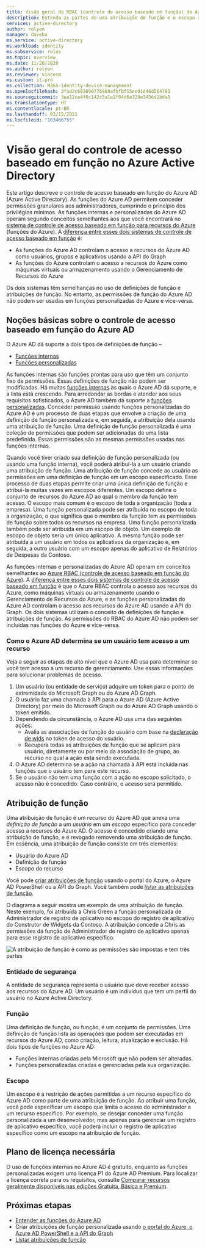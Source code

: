 ```yaml
---
title: Visão geral do RBAC (controle de acesso baseado em função) do Azure Active Directory
description: Entenda as partes de uma atribuição de função e o escopo restrito no Azure Active Directory.
services: active-directory
author: rolyon
manager: daveba
ms.service: active-directory
ms.workload: identity
ms.subservice: roles
ms.topic: overview
ms.date: 11/20/2020
ms.author: rolyon
ms.reviewer: vincesm
ms.custom: it-pro
ms.collection: M365-identity-device-management
ms.openlocfilehash: 3fad2c683890776908afbfbf15ee91d46d564783
ms.sourcegitcommit: 3ea12ce4f6c142c5a1a2f04d6e329e3456d2bda5
ms.translationtype: HT
ms.contentlocale: pt-BR
ms.lasthandoff: 03/15/2021
ms.locfileid: "103466755"
---
```

# <a name="overview-of-role-based-access-control-in-azure-active-directory"></a>Visão geral do controle de acesso baseado em função no Azure Active Directory

Este artigo descreve o controle de acesso baseado em função do Azure AD (Azure Active Directory). As funções do Azure AD permitem conceder permissões granulares aos administradores, cumprindo o princípio dos privilégios mínimos. As funções internas e personalizadas do Azure AD operam segundo conceitos semelhantes aos que você encontrará no [sistema de controle de acesso baseado em função para recursos do Azure](../../role-based-access-control/overview.md) (funções do Azure). A [diferença entre esses dois sistemas de controle de acesso baseado em função](../../role-based-access-control/rbac-and-directory-admin-roles.md) é:

- As funções do Azure AD controlam o acesso a recursos do Azure AD como usuários, grupos e aplicativos usando a API do Graph
- As funções do Azure controlam o acesso a recursos do Azure como máquinas virtuais ou armazenamento usando o Gerenciamento de Recursos do Azure

Os dois sistemas têm semelhanças no uso de definições de função e atribuições de função. No entanto, as permissões de função do Azure AD não podem ser usadas em funções personalizadas do Azure e vice-versa.

## <a name="understand-azure-ad-role-based-access-control"></a>Noções básicas sobre o controle de acesso baseado em função do Azure AD
O Azure AD dá suporte a dois tipos de definições de função – 
* [Funções internas](./permissions-reference.md)
* [Funções personalizadas](./custom-create.md)

As funções internas são funções prontas para uso que têm um conjunto fixo de permissões. Essas definições de função não podem ser modificadas. Há muitas [funções internas](./permissions-reference.md) às quais o Azure AD dá suporte, e a lista está crescendo. Para arredondar as bordas e atender aos seus requisitos sofisticados, o Azure AD também dá suporte a [funções personalizadas](./custom-create.md). Conceder permissão usando funções personalizadas do Azure AD é um processo de duas etapas que envolve a criação de uma definição de função personalizada e, em seguida, a atribuição dela usando uma atribuição de função. Uma definição de função personalizada é uma coleção de permissões que podem ser adicionadas de uma lista predefinida. Essas permissões são as mesmas permissões usadas nas funções internas.  

Quando você tiver criado sua definição de função personalizada (ou usando uma função interna), você poderá atribuí-la a um usuário criando uma atribuição de função. Uma atribuição de função concede ao usuário as permissões em uma definição de função em um escopo especificado. Esse processo de duas etapas permite criar uma única definição de função e atribuí-la muitas vezes em escopos diferentes. Um escopo define o conjunto de recursos do Azure AD ao qual o membro da função tem acesso. O escopo mais comum é o escopo de toda a organização (toda a empresa). Uma função personalizada pode ser atribuída no escopo de toda a organização, o que significa que o membro da função tem as permissões de função sobre todos os recursos na empresa. Uma função personalizada também pode ser atribuída em um escopo de objeto. Um exemplo de escopo de objeto seria um único aplicativo. A mesma função pode ser atribuída a um usuário em todos os aplicativos da organização e, em seguida, a outro usuário com um escopo apenas do aplicativo de Relatórios de Despesas da Contoso.  

As funções internas e personalizadas do Azure AD operam em conceitos semelhantes ao [Azure RBAC (controle de acesso baseado em função do Azure)](../develop/access-tokens.md#payload-claims). A [diferença entre esses dois sistemas de controle de acesso baseado em função](../../role-based-access-control/rbac-and-directory-admin-roles.md) é que o Azure RBAC controla o acesso aos recursos do Azure, como máquinas virtuais ou armazenamento usando o Gerenciamento de Recursos do Azure, e as funções personalizadas do Azure AD controlam o acesso aos recursos do Azure AD usando a API do Graph. Os dois sistemas utilizam o conceito de definições de função e atribuições de função. As permissões do RBAC do Azure AD não podem ser incluídas nas funções do Azure e vice-versa.

### <a name="how-azure-ad-determines-if-a-user-has-access-to-a-resource"></a>Como o Azure AD determina se um usuário tem acesso a um recurso

Veja a seguir as etapas de alto nível que o Azure AD usa para determinar se você tem acesso a um recurso de gerenciamento. Use essas informações para solucionar problemas de acesso.

1. Um usuário (ou entidade de serviço) adquire um token para o ponto de extremidade do Microsoft Graph ou do Azure AD Graph.
1. O usuário faz uma chamada à API para o Azure AD (Azure Active Directory) por meio do Microsoft Graph ou do Azure AD Graph usando o token emitido.
1. Dependendo da circunstância, o Azure AD usa uma das seguintes ações:
   - Avalia as associações de função do usuário com base na [declaração de wids](../../active-directory-b2c/access-tokens.md) no token de acesso do usuário.
   - Recupera todas as atribuições de função que se aplicam para usuário, diretamente ou por meio da associação de grupo, ao recurso no qual a ação está sendo executada.
1. O Azure AD determina se a ação na chamada à API está incluída nas funções que o usuário tem para este recurso.
1. Se o usuário não tem uma função com a ação no escopo solicitado, o acesso não é concedido. Caso contrário, o acesso será permitido.

## <a name="role-assignment"></a>Atribuição de função

Uma atribuição de função é um recurso do Azure AD que anexa uma *definição de função* a um *usuário* em um *escopo* específico para conceder acesso a recursos do Azure AD. O acesso é concedido criando uma atribuição de função, e é revogado removendo uma atribuição de função. Em essência, uma atribuição de função consiste em três elementos:

- Usuário do Azure AD
- Definição de função
- Escopo do recurso

Você pode [criar atribuições de função](custom-create.md) usando o portal do Azure, o Azure AD PowerShell ou a API do Graph. Você também pode [listar as atribuições de função](view-assignments.md).

O diagrama a seguir mostra um exemplo de uma atribuição de função. Neste exemplo, foi atribuída a Chris Green a função personalizada de Administrador de registro de aplicativo no escopo do registro de aplicativo do Construtor de Widgets da Contoso. A atribuição concede a Chris as permissões da função de Administrador de registro de aplicativo apenas para esse registro de aplicativo específico.

![A atribuição de função é como as permissões são impostas e tem três partes](./media/custom-overview/rbac-overview.png)

### <a name="security-principal"></a>Entidade de segurança

A entidade de segurança representa o usuário que deve receber acesso aos recursos do Azure AD. Um usuário é um indivíduo que tem um perfil do usuário no Azure Active Directory.

### <a name="role"></a>Função

Uma definição de função, ou função, é um conjunto de permissões. Uma definição de função lista as operações que podem ser executadas em recursos do Azure AD, como criação, leitura, atualização e exclusão. Há dois tipos de funções no Azure AD:

- Funções internas criadas pela Microsoft que não podem ser alteradas.
- Funções personalizadas criadas e gerenciadas pela sua organização.

### <a name="scope"></a>Escopo

Um escopo é a restrição de ações permitidas a um recurso específico do Azure AD como parte de uma atribuição de função. Ao atribuir uma função, você pode especificar um escopo que limita o acesso do administrador a um recurso específico. Por exemplo, se desejar conceder uma função personalizada a um desenvolvedor, mas apenas para gerenciar um registro de aplicativo específico, você poderá incluir o registro de aplicativo específico como um escopo na atribuição de função.

## <a name="required-license-plan"></a>Plano de licença necessária

O uso de funções internas no Azure AD é gratuito, enquanto as funções personalizadas exigem uma licença P1 do Azure AD Premium. Para localizar a licença correta para os requisitos, consulte [Comparar recursos geralmente disponíveis nas edições Gratuita, Básica e Premium](https://azure.microsoft.com/pricing/details/active-directory).

## <a name="next-steps"></a>Próximas etapas

- [Entender as funções do Azure AD](concept-understand-roles.md)
- Criar atribuições de função personalizada usando [o portal do Azure, o Azure AD PowerShell e a API do Graph](custom-create.md)
- [Listar atribuições de função](view-assignments.md)